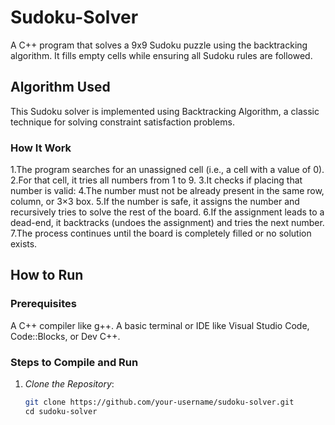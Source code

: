 # Sudoku-Solver
A C++ program that solves a 9x9 Sudoku puzzle using the backtracking algorithm. It fills empty cells while ensuring all Sudoku rules are followed.
## Algorithm Used
This Sudoku solver is implemented using Backtracking Algorithm, a classic technique for solving constraint satisfaction problems.

### How It Work
1.The program searches for an unassigned cell (i.e., a cell with a value of 0).
2.For that cell, it tries all numbers from 1 to 9.
3.It checks if placing that number is valid:
4.The number must not be already present in the same row, column, or 3×3 box.
5.If the number is safe, it assigns the number and recursively tries to solve the rest of the board.
6.If the assignment leads to a dead-end, it backtracks (undoes the assignment) and tries the next number.
7.The process continues until the board is completely filled or no solution exists.

## How to Run
### Prerequisites
A C++ compiler like g++.
A basic terminal or IDE like Visual Studio Code, Code::Blocks, or Dev C++.

### Steps to Compile and Run
1. *Clone the Repository*:
   ```bash
   git clone https://github.com/your-username/sudoku-solver.git
   cd sudoku-solver
